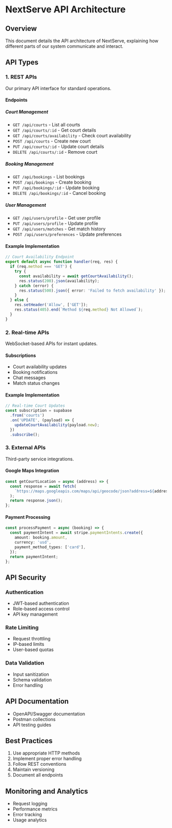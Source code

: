 # NextServe API Architecture

## Overview
This document details the API architecture of NextServe, explaining how different parts of our system communicate and interact.

## API Types

### 1. REST APIs
Our primary API interface for standard operations.

#### Endpoints

##### Court Management
- `GET /api/courts` - List all courts
- `GET /api/courts/:id` - Get court details
- `GET /api/courts/availability` - Check court availability
- `POST /api/courts` - Create new court
- `PUT /api/courts/:id` - Update court details
- `DELETE /api/courts/:id` - Remove court

##### Booking Management
- `GET /api/bookings` - List bookings
- `POST /api/bookings` - Create booking
- `PUT /api/bookings/:id` - Update booking
- `DELETE /api/bookings/:id` - Cancel booking

##### User Management
- `GET /api/users/profile` - Get user profile
- `PUT /api/users/profile` - Update profile
- `GET /api/users/matches` - Get match history
- `POST /api/users/preferences` - Update preferences

#### Example Implementation
```typescript
// Court Availability Endpoint
export default async function handler(req, res) {
  if (req.method === 'GET') {
    try {
      const availability = await getCourtAvailability();
      res.status(200).json(availability);
    } catch (error) {
      res.status(500).json({ error: 'Failed to fetch availability' });
    }
  } else {
    res.setHeader('Allow', ['GET']);
    res.status(405).end(`Method ${req.method} Not Allowed`);
  }
}
```

### 2. Real-time APIs
WebSocket-based APIs for instant updates.

#### Subscriptions
- Court availability updates
- Booking notifications
- Chat messages
- Match status changes

#### Example Implementation
```typescript
// Real-time Court Updates
const subscription = supabase
  .from('courts')
  .on('UPDATE', (payload) => {
    updateCourtAvailability(payload.new);
  })
  .subscribe();
```

### 3. External APIs
Third-party service integrations.

#### Google Maps Integration
```typescript
const getCourtLocation = async (address) => {
  const response = await fetch(
    `https://maps.googleapis.com/maps/api/geocode/json?address=${address}&key=${API_KEY}`
  );
  return response.json();
};
```

#### Payment Processing
```typescript
const processPayment = async (booking) => {
  const paymentIntent = await stripe.paymentIntents.create({
    amount: booking.amount,
    currency: 'usd',
    payment_method_types: ['card'],
  });
  return paymentIntent;
};
```

## API Security

### Authentication
- JWT-based authentication
- Role-based access control
- API key management

### Rate Limiting
- Request throttling
- IP-based limits
- User-based quotas

### Data Validation
- Input sanitization
- Schema validation
- Error handling

## API Documentation
- OpenAPI/Swagger documentation
- Postman collections
- API testing guides

## Best Practices
1. Use appropriate HTTP methods
2. Implement proper error handling
3. Follow REST conventions
4. Maintain versioning
5. Document all endpoints

## Monitoring and Analytics
- Request logging
- Performance metrics
- Error tracking
- Usage analytics 